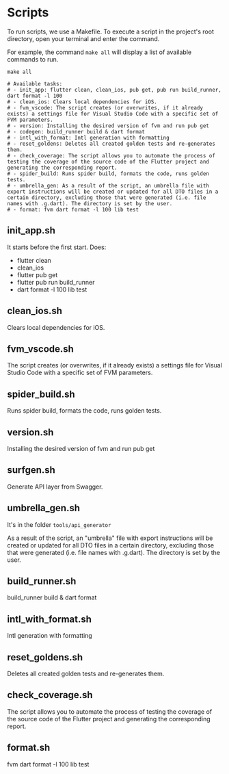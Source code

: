# Scripts

To run scripts, we use a Makefile. To execute a script in the project's root directory, open your terminal and enter the command.

For example, the command `make all` will display a list of available commands to run.

```shell
make all

# Available tasks:
# - init_app: flutter clean, clean_ios, pub get, pub run build_runner, dart format -l 100
# - clean_ios: Clears local dependencies for iOS.
# - fvm_vscode: The script creates (or overwrites, if it already exists) a settings file for Visual Studio Code with a specific set of FVM parameters.
# - version: Installing the desired version of fvm and run pub get
# - codegen: build_runner build & dart format
# - intl_with_format: Intl generation with formatting
# - reset_goldens: Deletes all created golden tests and re-generates them.
# - check_coverage: The script allows you to automate the process of testing the coverage of the source code of the Flutter project and generating the corresponding report.
# - spider_build: Runs spider build, formats the code, runs golden tests.
# - umbrella_gen: As a result of the script, an umbrella file with export instructions will be created or updated for all DTO files in a certain directory, excluding those that were generated (i.e. file names with .g.dart). The directory is set by the user.
# - format: fvm dart format -l 100 lib test
```

## init_app.sh

It starts before the first start. Does:
- flutter clean
- clean_ios
- flutter pub get
- flutter pub run build_runner
- dart format -l 100 lib test

## clean_ios.sh

Clears local dependencies for iOS.

## fvm_vscode.sh

The script creates (or overwrites, if it already exists) a settings file for Visual Studio Code with
a specific set of FVM parameters.

## spider_build.sh

Runs spider build, formats the code, runs golden tests.

## version.sh

Installing the desired version of fvm and run pub get

## surfgen.sh

Generate API layer from Swagger.

## umbrella_gen.sh

It's in the folder `tools/api_generator`

As a result of the script, an "umbrella" file with export instructions will be created or updated
for all DTO files in a certain directory, excluding those that were generated
(i.e. file names with .g.dart). The directory is set by the user.

## build_runner.sh

build_runner build & dart format

## intl_with_format.sh

Intl generation with formatting

## reset_goldens.sh

Deletes all created golden tests and re-generates them.

## check_coverage.sh

The script allows you to automate the process of testing the coverage of the source code of the Flutter project
and generating the corresponding report.

## format.sh

fvm dart format -l 100 lib test
